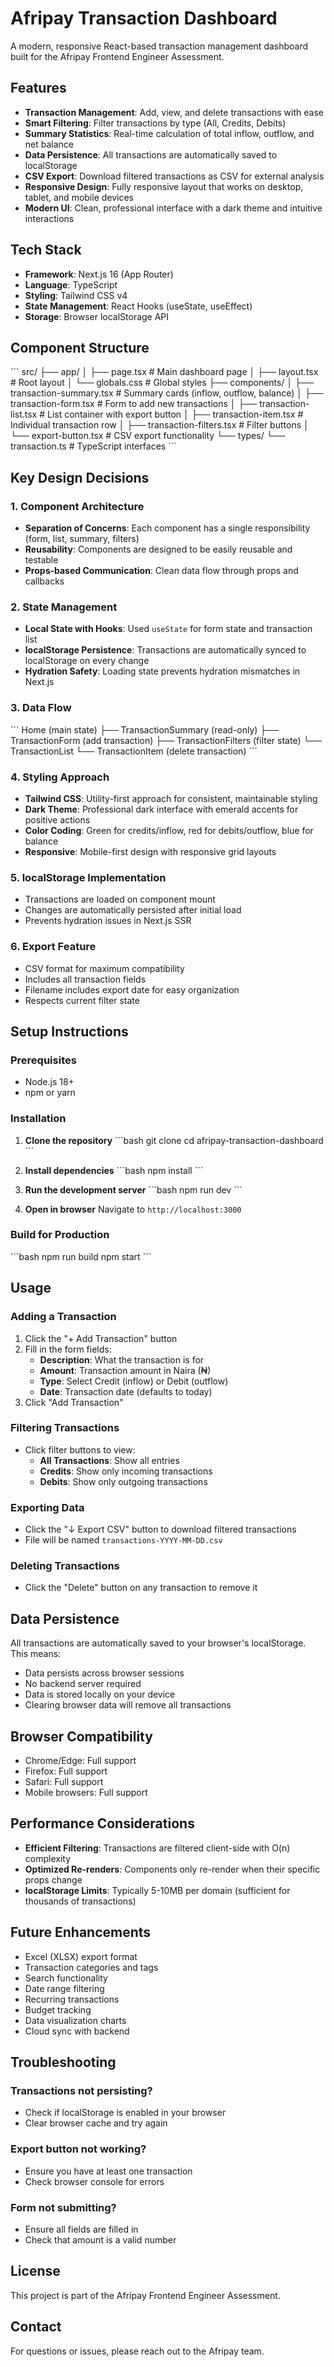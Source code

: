 # Afripay Transaction Dashboard

A modern, responsive React-based transaction management dashboard built for the Afripay Frontend Engineer Assessment.

## Features

- **Transaction Management**: Add, view, and delete transactions with ease
- **Smart Filtering**: Filter transactions by type (All, Credits, Debits)
- **Summary Statistics**: Real-time calculation of total inflow, outflow, and net balance
- **Data Persistence**: All transactions are automatically saved to localStorage
- **CSV Export**: Download filtered transactions as CSV for external analysis
- **Responsive Design**: Fully responsive layout that works on desktop, tablet, and mobile devices
- **Modern UI**: Clean, professional interface with a dark theme and intuitive interactions

## Tech Stack

- **Framework**: Next.js 16 (App Router)
- **Language**: TypeScript
- **Styling**: Tailwind CSS v4
- **State Management**: React Hooks (useState, useEffect)
- **Storage**: Browser localStorage API

## Component Structure

\`\`\`
src/
├── app/
│   ├── page.tsx                 # Main dashboard page
│   ├── layout.tsx               # Root layout
│   └── globals.css              # Global styles
├── components/
│   ├── transaction-summary.tsx  # Summary cards (inflow, outflow, balance)
│   ├── transaction-form.tsx     # Form to add new transactions
│   ├── transaction-list.tsx     # List container with export button
│   ├── transaction-item.tsx     # Individual transaction row
│   ├── transaction-filters.tsx  # Filter buttons
│   └── export-button.tsx        # CSV export functionality
└── types/
    └── transaction.ts           # TypeScript interfaces
\`\`\`

## Key Design Decisions

### 1. **Component Architecture**
- **Separation of Concerns**: Each component has a single responsibility (form, list, summary, filters)
- **Reusability**: Components are designed to be easily reusable and testable
- **Props-based Communication**: Clean data flow through props and callbacks

### 2. **State Management**
- **Local State with Hooks**: Used `useState` for form state and transaction list
- **localStorage Persistence**: Transactions are automatically synced to localStorage on every change
- **Hydration Safety**: Loading state prevents hydration mismatches in Next.js

### 3. **Data Flow**
\`\`\`
Home (main state) 
  ├── TransactionSummary (read-only)
  ├── TransactionForm (add transaction)
  ├── TransactionFilters (filter state)
  └── TransactionList
      └── TransactionItem (delete transaction)
\`\`\`

### 4. **Styling Approach**
- **Tailwind CSS**: Utility-first approach for consistent, maintainable styling
- **Dark Theme**: Professional dark interface with emerald accents for positive actions
- **Color Coding**: Green for credits/inflow, red for debits/outflow, blue for balance
- **Responsive**: Mobile-first design with responsive grid layouts

### 5. **localStorage Implementation**
- Transactions are loaded on component mount
- Changes are automatically persisted after initial load
- Prevents hydration issues in Next.js SSR

### 6. **Export Feature**
- CSV format for maximum compatibility
- Includes all transaction fields
- Filename includes export date for easy organization
- Respects current filter state

## Setup Instructions

### Prerequisites
- Node.js 18+ 
- npm or yarn

### Installation

1. **Clone the repository**
   \`\`\`bash
   git clone <repository-url>
   cd afripay-transaction-dashboard
   \`\`\`

2. **Install dependencies**
   \`\`\`bash
   npm install
   \`\`\`

3. **Run the development server**
   \`\`\`bash
   npm run dev
   \`\`\`

4. **Open in browser**
   Navigate to `http://localhost:3000`

### Build for Production

\`\`\`bash
npm run build
npm start
\`\`\`

## Usage

### Adding a Transaction
1. Click the "+ Add Transaction" button
2. Fill in the form fields:
   - **Description**: What the transaction is for
   - **Amount**: Transaction amount in Naira (₦)
   - **Type**: Select Credit (inflow) or Debit (outflow)
   - **Date**: Transaction date (defaults to today)
3. Click "Add Transaction"

### Filtering Transactions
- Click filter buttons to view:
  - **All Transactions**: Show all entries
  - **Credits**: Show only incoming transactions
  - **Debits**: Show only outgoing transactions

### Exporting Data
- Click the "↓ Export CSV" button to download filtered transactions
- File will be named `transactions-YYYY-MM-DD.csv`

### Deleting Transactions
- Click the "Delete" button on any transaction to remove it

## Data Persistence

All transactions are automatically saved to your browser's localStorage. This means:
- Data persists across browser sessions
- No backend server required
- Data is stored locally on your device
- Clearing browser data will remove all transactions

## Browser Compatibility

- Chrome/Edge: Full support
- Firefox: Full support
- Safari: Full support
- Mobile browsers: Full support

## Performance Considerations

- **Efficient Filtering**: Transactions are filtered client-side with O(n) complexity
- **Optimized Re-renders**: Components only re-render when their specific props change
- **localStorage Limits**: Typically 5-10MB per domain (sufficient for thousands of transactions)

## Future Enhancements

- Excel (XLSX) export format
- Transaction categories and tags
- Search functionality
- Date range filtering
- Recurring transactions
- Budget tracking
- Data visualization charts
- Cloud sync with backend

## Troubleshooting

### Transactions not persisting?
- Check if localStorage is enabled in your browser
- Clear browser cache and try again

### Export button not working?
- Ensure you have at least one transaction
- Check browser console for errors

### Form not submitting?
- Ensure all fields are filled in
- Check that amount is a valid number

## License

This project is part of the Afripay Frontend Engineer Assessment.

## Contact

For questions or issues, please reach out to the Afripay team.
